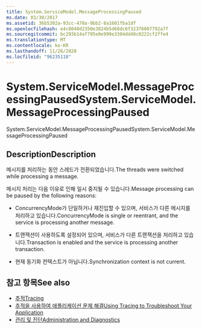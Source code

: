 ```yaml
---
title: System.ServiceModel.MessageProcessingPaused
ms.date: 03/30/2017
ms.assetid: 36b5302a-93cc-478a-9bb2-8a1601fba1df
ms.openlocfilehash: e4c8040d2350e3824b5d68dc6f32376007792a7f
ms.sourcegitcommit: bc293b14af795e0e999e3304dd40c0222cf2ffe4
ms.translationtype: MT
ms.contentlocale: ko-KR
ms.lasthandoff: 11/26/2020
ms.locfileid: "96235118"
---
```

# <a name="systemservicemodelmessageprocessingpaused"></a><span data-ttu-id="26584-102">System.ServiceModel.MessageProcessingPaused</span><span class="sxs-lookup"><span data-stu-id="26584-102">System.ServiceModel.MessageProcessingPaused</span></span>

<span data-ttu-id="26584-103">System.ServiceModel.MessageProcessingPaused</span><span class="sxs-lookup"><span data-stu-id="26584-103">System.ServiceModel.MessageProcessingPaused</span></span>  
  
## <a name="description"></a><span data-ttu-id="26584-104">Description</span><span class="sxs-lookup"><span data-stu-id="26584-104">Description</span></span>  

 <span data-ttu-id="26584-105">메시지를 처리하는 동안 스레드가 전환되었습니다.</span><span class="sxs-lookup"><span data-stu-id="26584-105">The threads were switched while processing a message.</span></span>  
  
 <span data-ttu-id="26584-106">메시지 처리는 다음 이유로 인해 일시 중지될 수 있습니다.</span><span class="sxs-lookup"><span data-stu-id="26584-106">Message processing can be paused by the following reasons:</span></span>  
  
- <span data-ttu-id="26584-107">ConcurrencyMode가 단일하거나 재진입할 수 있으며, 서비스가 다른 메시지를 처리하고 있습니다.</span><span class="sxs-lookup"><span data-stu-id="26584-107">ConcurrencyMode is single or reentrant, and the service is processing another message.</span></span>  
  
- <span data-ttu-id="26584-108">트랜잭션이 사용하도록 설정되어 있으며, 서비스가 다른 트랜잭션을 처리하고 있습니다.</span><span class="sxs-lookup"><span data-stu-id="26584-108">Transaction is enabled and the service is processing another transaction.</span></span>  
  
- <span data-ttu-id="26584-109">현재 동기화 컨텍스트가 아닙니다.</span><span class="sxs-lookup"><span data-stu-id="26584-109">Synchronization context is not current.</span></span>  
  
## <a name="see-also"></a><span data-ttu-id="26584-110">참고 항목</span><span class="sxs-lookup"><span data-stu-id="26584-110">See also</span></span>

- [<span data-ttu-id="26584-111">추적</span><span class="sxs-lookup"><span data-stu-id="26584-111">Tracing</span></span>](index.md)
- [<span data-ttu-id="26584-112">추적을 사용하여 애플리케이션 문제 해결</span><span class="sxs-lookup"><span data-stu-id="26584-112">Using Tracing to Troubleshoot Your Application</span></span>](using-tracing-to-troubleshoot-your-application.md)
- [<span data-ttu-id="26584-113">관리 및 진단</span><span class="sxs-lookup"><span data-stu-id="26584-113">Administration and Diagnostics</span></span>](../index.md)
